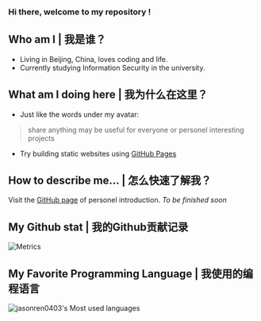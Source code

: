 ### Hi there, welcome to my repository !

<!--
**jasonren0403/jasonren0403** is a ✨ _special_ ✨ repository because its `README.md` (this file) appears on your GitHub profile.

Here are some ideas to get you started:

- 🔭 I’m currently working on ...
- 🌱 I’m currently learning ...
- 👯 I’m looking to collaborate on ...
- 🤔 I’m looking for help with ...
- 💬 Ask me about ...
- 📫 How to reach me: ...
- 😄 Pronouns: ...
- ⚡ Fun fact: ...
-->

## Who am I | 我是谁？

* Living in Beijing, China, loves coding and life.
* Currently studying Information Security in the university.

## What am I doing here | 我为什么在这里？

* Just like the words under my avatar:
> share anything may be useful for everyone or personel interesting projects

* Try building static websites using [GitHub Pages](https://pages.github.com/)

## How to describe me... | 怎么快速了解我？

Visit the [GitHub page](https://jasonren0403.github.io/jasonren0403/) of personel introduction. _To be finished soon_

## My Github stat | 我的Github贡献记录

![Metrics](https://metrics.lecoq.io/jasonren0403?template=terminal&config.timezone=Asia%2FShanghai)

## My Favorite Programming Language | 我使用的编程语言

![jasonren0403's Most used languages](https://github-readme-stats.vercel.app/api/top-langs?username=jasonren0403&layout=compact&hide_border=true&langs_count=5)
